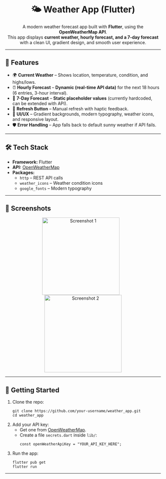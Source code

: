 <h1 align="center">🌤️ Weather App (Flutter)</h1>

<p align="center">
  A modern weather forecast app built with <b>Flutter</b>, using the <b>OpenWeatherMap API</b>.<br>
  This app displays <b>current weather, hourly forecast, and a 7-day forecast</b> with a clean UI, gradient design, and smooth user experience.
</p>

---

<h2>📱 Features</h2>

<ul>
  <li>🌍 <b>Current Weather</b> – Shows location, temperature, condition, and highs/lows.</li>
  <li>⏰ <b>Hourly Forecast</b> – <b>Dynamic (real-time API data)</b> for the next 18 hours (6 entries, 3-hour interval).</li>
  <li>📅 <b>7-Day Forecast</b> – <b>Static placeholder values</b> (currently hardcoded, can be extended with API).</li>
  <li>🔄 <b>Refresh Button</b> – Manual refresh with haptic feedback.</li>
  <li>🎨 <b>UI/UX</b> – Gradient backgrounds, modern typography, weather icons, and responsive layout.</li>
  <li>🛡️ <b>Error Handling</b> – App falls back to default sunny weather if API fails.</li>
</ul>

---

<h2>🛠️ Tech Stack</h2>

<ul>
  <li><b>Framework:</b> Flutter</li>
  <li><b>API:</b> <a href="https://openweathermap.org/">OpenWeatherMap</a></li>
  <li><b>Packages:</b>
    <ul>
      <li><code>http</code> – REST API calls</li>
      <li><code>weather_icons</code> – Weather condition icons</li>
      <li><code>google_fonts</code> – Modern typography</li>
    </ul>
  </li>
</ul>

---

<h2>📸 Screenshots</h2>

<p align="center">
<img src="https://github.com/user-attachments/assets/18ad617c-02b1-4f93-8751-34f926e358d9" alt="Screenshot 1" width="250" style="margin-right: 15px;"/>
<img src="https://github.com/user-attachments/assets/d3f52e3a-8ff1-4949-a1ec-3655823f6697" alt="Screenshot 2" width="250"/>





 
</p>

---

<h2>🚀 Getting Started</h2>

<ol>
  <li>
    Clone the repo:
    <pre><code>git clone https://github.com/your-username/weather_app.git
cd weather_app</code></pre>
  </li>
  <li>
    Add your API key:
    <ul>
      <li>Get one from <a href="https://openweathermap.org/api">OpenWeatherMap</a>.</li>
      <li>Create a file <code>secrets.dart</code> inside <code>lib/</code>:
        <pre><code>const openWeatherApiKey = "YOUR_API_KEY_HERE";</code></pre>
      </li>
    </ul>
  </li>
  <li>
    Run the app:
    <pre><code>flutter pub get
flutter run</code></pre>
  </li>
</ol>

---


